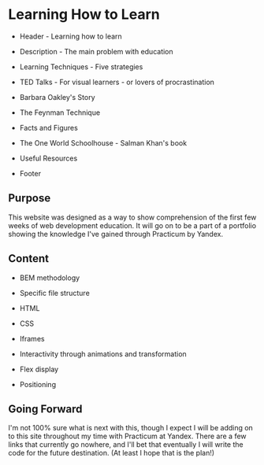 # Learning How to Learn

*  Header - Learning how to learn

*  Description - The main problem with education

* Learning Techniques - Five strategies

* TED Talks - For visual learners - or lovers of procrastination

* Barbara Oakley's Story

* The Feynman Technique

* Facts and Figures

* The One World Schoolhouse - Salman Khan's book

* Useful Resources

* Footer

## Purpose 

This website was designed as a way to show comprehension of the first few weeks of web development education. It will go on to be a part of a portfolio showing the knowledge I've gained through Practicum by Yandex.

## Content

* BEM methodology

* Specific file structure

* HTML

* CSS

* Iframes

* Interactivity through animations and transformation

* Flex display

* Positioning

## Going Forward

I'm not 100% sure what is next with this, though I expect I will be adding on to this site throughout my time with Practicum at Yandex. There are a few links that currently go nowhere, and I'll bet that eventually I will write the code for the future destination. (At least I hope that is the plan!)